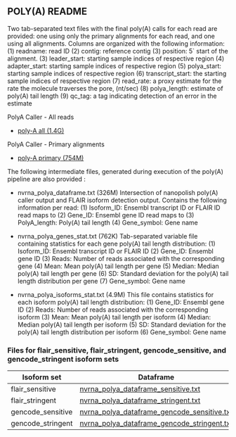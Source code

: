 ## POLY(A)  README 

Two tab-separated text files with the final poly(A) calls for each read are provided: one using only the primary alignments for each read, and one using all alignments. 
Columns are organized with the following information: 
(1) readname: read ID
(2) contig: reference contig
(3) position: 5` start of the alignment.
(3) leader_start: starting sample indices of respective region
(4) adapter_start: starting sample indices of respective region
(5) polya_start: starting sample indices of respective region
(6) transcript_start: the starting sample indices of respective region
(7) read_rate: a proxy estimate for the rate the molecule traverses the pore, (nt/sec)
(8) polya_length: estimate of poly(A) tail length 
(9) qc_tag: a tag indicating detection of an error in the estimate

PolyA Caller - All reads
 - [poly-A all (1.4G)](http://s3.amazonaws.com/nanopore-human-wgs/rna/phase1_analyses/NA12878_DirectRNA_polyA_all.txt)

PolyA Caller - Primary alignments
 - [poly-A primary (754M)](http://s3.amazonaws.com/nanopore-human-wgs/rna/phase1_analyses/NA12878_DirectRNA_polyA_primary.txt)

The following intermediate files, generated during execution of the poly(A) pipeline are also provided : 


 - nvrna_polya_dataframe.txt (326M)
Intersection of nanopolish poly(A) caller output and FLAIR isoform detection output. Contains the following information per read:
	(1) Isoform_ID: Ensembl transcript ID or FLAIR ID read maps to
	(2) Gene_ID: Ensembl gene ID read maps to
	(3) PolyA_length: Poly(A) tail length
	(4) Gene_symbol: Gene name

 - nvrna_polya_genes_stat.txt (762K)
Tab-separated variable file containing statistics for each gene poly(A) tail length distribution:
	(1) Isoform_ID: Ensembl transcript ID or FLAIR ID 
	(2) Gene_ID: Ensembl gene ID
	(3) Reads: Number of reads associated with the corresponding gene
	(4) Mean: Mean poly(A) tail length per gene
	(5) Median: Median poly(A) tail length per gene
	(6) SD: Standard deviation for the poly(A) tail length distribution per gene
	(7) Gene_symbol: Gene name


 - nvrna_polya_isoforms_stat.txt (4.9M)
This file contains statistics for each isoform poly(A) tail length distribution:
	(1) Gene_ID: Ensembl gene ID
	(2) Reads: Number of reads associated with the corresponding isoform
	(3) Mean: Mean poly(A) tail length per isoform
	(4) Median: Median poly(A) tail length per isoform
	(5) SD: Standard deviation for the poly(A) tail length distribution per isoform
	(6) Gene_symbol: Gene name


### Files for flair_sensitive, flair_stringent, gencode_sensitive, and gencode_stringent isoform sets

 | Isoform set | Dataframe | Stats genes | Stats isoforms | 
 | ----------- | --------- | ----------- | -------------- | 
 | flair_sensitive | [nvrna_polya_dataframe_sensitive.txt](http://s3.amazonaws.com/nanopore-human-wgs/rna/phase2_analyses/nvrna_polya_dataframe_sensitive.txt) | [nvrna_polya_genes_stats_sensitive.txt](http://s3.amazonaws.com/nanopore-human-wgs/rna/phase2_analyses/nvrna_polya_genes_stats_sensitive.txt) | [nvrna_polya_isoforms_stats_sensitive.txt](http://s3.amazonaws.com/nanopore-human-wgs/rna/phase2_analyses/nvrna_polya_isoforms_stats_sensitive.txt) |
 | flair_stringent | [nvrna_polya_dataframe_stringent.txt](http://s3.amazonaws.com/nanopore-human-wgs/rna/phase2_analyses/nvrna_polya_dataframe_stringent.txt) | [nvrna_polya_genes_stats_stringent.txt](http://s3.amazonaws.com/nanopore-human-wgs/rna/phase2_analyses/nvrna_polya_genes_stats_stringent.txt) | [nvrna_polya_isoforms_stats_stringent.txt](http://s3.amazonaws.com/nanopore-human-wgs/rna/phase2_analyses/nvrna_polya_isoforms_stats_stringent.txt) |
 | gencode_sensitive | [nvrna_polya_dataframe_gencode_sensitive.txt](http://s3.amazonaws.com/nanopore-human-wgs/rna/phase2_analyses/nvrna_polya_dataframe_gencode_sensitive.txt) | [nvrna_polya_genes_stats_gencode_sensitive.txt](http://s3.amazonaws.com/nanopore-human-wgs/rna/phase2_analyses/nvrna_polya_genes_stats_gencode_sensitive.txt) | [nvrna_polya_isoforms_stats_gencode_sensitive.txt](http://s3.amazonaws.com/nanopore-human-wgs/rna/phase2_analyses/nvrna_polya_isoforms_stats_gencode_sensitive.txt) |
 | gencode_stringent | [nvrna_polya_dataframe_gencode_stringent.txt](http://s3.amazonaws.com/nanopore-human-wgs/rna/phase2_analyses/nvrna_polya_dataframe_gencode_stringent.txt) | [nvrna_polya_genes_stats_gencode_stringent.txt](http://s3.amazonaws.com/nanopore-human-wgs/rna/phase2_analyses/nvrna_polya_genes_stats_gencode_stringent.txt) | [nvrna_polya_isoforms_stats_gencode_stringent.txt](http://s3.amazonaws.com/nanopore-human-wgs/rna/phase2_analyses/nvrna_polya_isoforms_stats_gencode_stringent.txt) |


